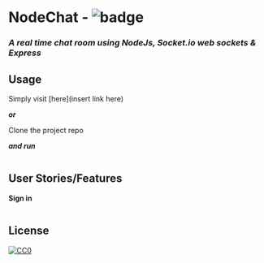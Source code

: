 # NodeChat  -  ![badge](https://img.shields.io/badge/Made--By-Sonny-red) 
### ****A  real time chat room* using NodeJs, Socket.io web sockets & Express*** 

## Usage

Simply visit [here](insert link here)

  ***or*** 

Clone the project repo

****and* run***

```c#

```


## User Stories/Features
**Sign in**
```

```


## License
[![CC0](https://licensebuttons.net/p/zero/1.0/88x31.png)](https://creativecommons.org/publicdomain/zero/1.0/)
